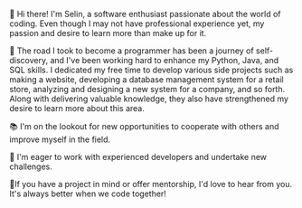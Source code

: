 👋 Hi there! I'm Selin, a software enthusiast passionate about the world of coding. 
Even though I may not have professional experience yet, my passion and desire to 
learn more than make up for it.

🚀 The road I took to become a programmer has been a journey of self-discovery, 
and I've been working hard to enhance my Python, Java, and SQL skills. I dedicated
my free time to develop various side projects such as making a website, 
developing a database management system for a retail store,  analyzing and designing
a new system for a company, and so forth. Along with delivering valuable knowledge, 
they also have strengthened my desire to learn more about this area.

📚 I'm on the lookout for new opportunities to cooperate with others and improve myself in the field. 

🚀 I'm eager to work with experienced developers and undertake new challenges.

🤝If you have a project in mind or offer mentorship, I'd love to hear from you. It's always better when we code together!
  
<!---
deryaselin/deryaselin is a ✨ special ✨ repository because its `README.md` (this file) appears on your GitHub profile.
You can click the Preview link to take a look at your changes.
--->
